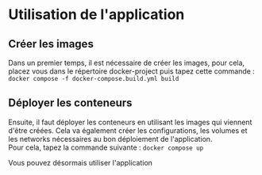 # Utilisation de l'application
## Créer les images
Dans un premier temps, il est nécessaire de créer les images, pour cela, placez vous dans le répertoire docker-project puis tapez cette commande : 
```docker compose -f docker-compose.build.yml build```


## Déployer les conteneurs
Ensuite, il faut déployer les conteneurs en utilisant les images qui viennent d'être créées. Cela va également créer les configurations, les volumes et les networks nécessaires au bon déploiement de l'application.\
Pour cela, tapez la commande suivante : 
```docker compose up```

Vous pouvez désormais utiliser l'application 
